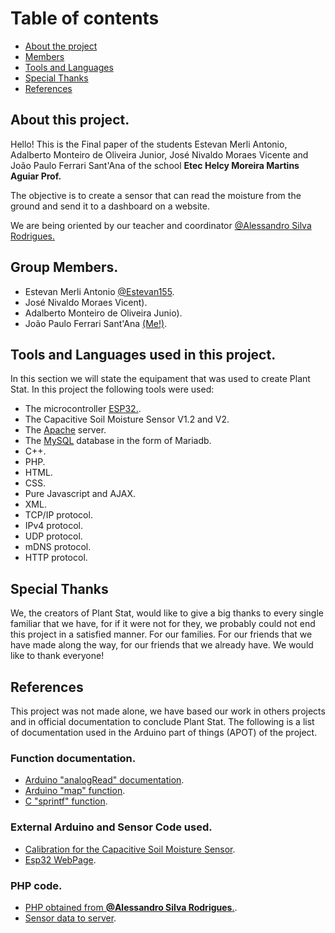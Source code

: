# Table of contents

- [About the project](#about)
- [Members](#members)
- [Tools and Languages](#tools)
- [Special Thanks](#thanks)
- [References](#refs)

## <a id="about">About this project.</a>

Hello! This is the Final paper of the students Estevan Merli Antonio, Adalberto Monteiro de Oliveira Junior, José Nivaldo Moraes Vicente and João Paulo Ferrari Sant'Ana of the school **Etec Helcy Moreira Martins Aguiar Prof.**

The objective is to create a sensor that can read the moisture from the ground and send it to a dashboard on a website.

We are being oriented by our teacher and coordinator [@Alessandro Silva Rodrigues.](https://github.com/Alesr50)
## <a id="members">Group Members.</a>

- Estevan Merli Antonio [@Estevan155](https://github.com/Estevan155).
- José Nivaldo Moraes Vicent).
- Adalberto Monteiro de Oliveira Junio).
- João Paulo Ferrari Sant'Ana [(Me!)](https://github.com/GhostlyTrincket/).

## <a id="tools">Tools and Languages used in this project.</a>

In this section we will state the equipament that was used to create Plant Stat.
In this project the following tools were used:

- The microcontroller [ESP32.](https://www.espressif.com/en/products/socs/esp32).
- The Capacitive Soil Moisture Sensor V1.2 and V2.
- The [Apache](https://httpd.apache.org/) server.
- The [MySQL](https://mariadb.org/) database in the form of Mariadb.
- C++.
- PHP.
- HTML.
- CSS.
- Pure Javascript and AJAX.
- XML.
- TCP/IP protocol.
- IPv4 protocol.
- UDP protocol.
- mDNS protocol.
- HTTP protocol.

## <a id="thanks">Special Thanks</a>

We, the creators of Plant Stat, would like to give a big thanks to every single familiar that we have, for if it were not for they, we probably could not end this project in a satisfied manner.
For our families.
For our friends that we have made along the way, for our friends that we already have.
We would like to thank everyone!

## <a id="refs">References</a>

This project was not made alone, we have based our work in others projects and in official documentation to conclude Plant Stat.
The following is a list of documentation used in the Arduino part of things (APOT) of the project.

### Function documentation.

- [Arduino "analogRead" documentation](https://www.arduino.cc/reference/en/language/functions/analog-io/analogread/).
- [Arduino "map" function](https://www.arduino.cc/reference/en/language/functions/math/map).
- [C "sprintf" function](https://www.tutorialspoint.com/c_standard_library/c_function_sprintf.htm).

### External Arduino and Sensor Code used.

- [Calibration for the Capacitive Soil Moisture Sensor](https://how2electronics.com/interface-capacitive-soil-moisture-arduino/).
- [Esp32 WebPage](https://github.com/kriskasprzak/esp32_webpage).

### PHP code.

- [PHP obtained from __@Alessandro Silva Rodrigues__.](https://github.com/Alesr50/InfoWebPDO2/).
- [Sensor data to server](https://morioh.com/a/194e25bbbc8d/sending-sensor-data-to-localhost-using-iot-development-board-esp8266-12).
